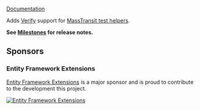 [Documentation](https://github.com/VerifyTests/Verify.MassTrans)

Adds [Verify](https://github.com/VerifyTests/Verify) support for [MassTransit test helpers](https://masstransit-project.com/usage/testing.html).<!-- singleLineInclude: intro. path: /docs/intro.include.md -->

**See [Milestones](https://github.com/VerifyTests/Verify.MassTrans/milestones?state=closed) for release notes.**


## Sponsors


### Entity Framework Extensions<!-- include: zzz. path: /docs/zzz.include.md -->

[Entity Framework Extensions](https://entityframework-extensions.net/?utm_source=simoncropp&utm_medium=Verify.MassTransit) is a major sponsor and is proud to contribute to the development this project.

[![Entity Framework Extensions](https://raw.githubusercontent.com/VerifyTests/Verify.MassTrans/refs/heads/main/docs/zzz.png)](https://entityframework-extensions.net/?utm_source=simoncropp&utm_medium=Verify.MassTransit)<!-- endInclude -->

